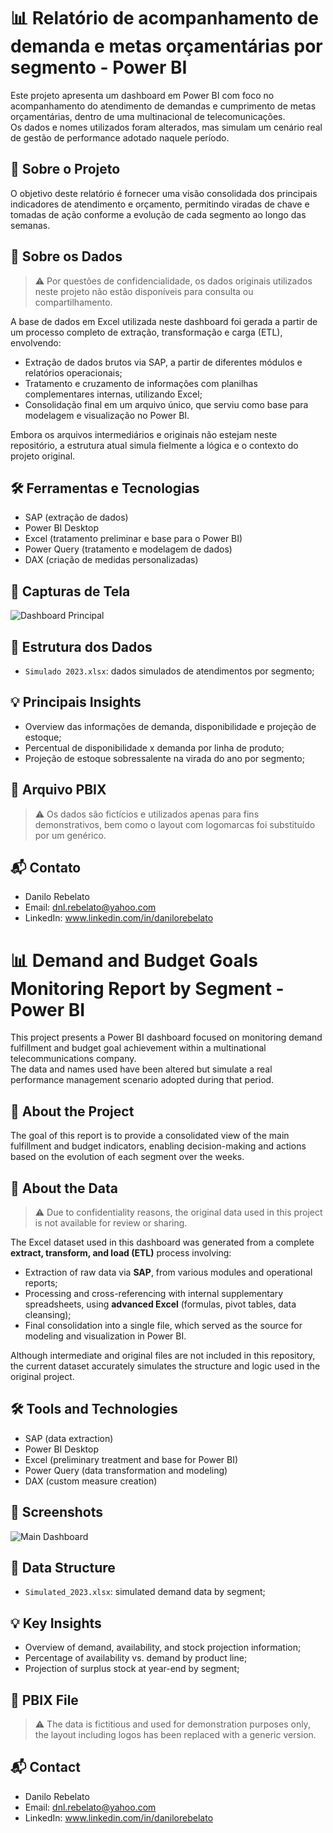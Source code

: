 # 📊 Relatório de acompanhamento de demanda e metas orçamentárias por segmento - Power BI

Este projeto apresenta um dashboard em Power BI com foco no acompanhamento do atendimento de demandas e cumprimento de metas orçamentárias, dentro de uma multinacional de telecomunicações.  
Os dados e nomes utilizados foram alterados, mas simulam um cenário real de gestão de performance adotado naquele período.

## 🧩 Sobre o Projeto

O objetivo deste relatório é fornecer uma visão consolidada dos principais indicadores de atendimento e orçamento, permitindo viradas de chave e tomadas de ação conforme a evolução de cada segmento ao longo das semanas.

## 🧩 Sobre os Dados

> ⚠️ Por questões de confidencialidade, os dados originais utilizados neste projeto não estão disponíveis para consulta ou compartilhamento.

A base de dados em Excel utilizada neste dashboard foi gerada a partir de um processo completo de extração, transformação e carga (ETL), envolvendo:

- Extração de dados brutos via SAP, a partir de diferentes módulos e relatórios operacionais;
- Tratamento e cruzamento de informações com planilhas complementares internas, utilizando Excel;
- Consolidação final em um arquivo único, que serviu como base para modelagem e visualização no Power BI.

Embora os arquivos intermediários e originais não estejam neste repositório, a estrutura atual simula fielmente a lógica e o contexto do projeto original.

## 🛠️ Ferramentas e Tecnologias

- SAP (extração de dados)  
- Power BI Desktop  
- Excel (tratamento preliminar e base para o Power BI)  
- Power Query (tratamento e modelagem de dados)  
- DAX (criação de medidas personalizadas)

## 📸 Capturas de Tela

![Dashboard Principal](imagens/dashboard_principal.png)

## 📁 Estrutura dos Dados

- `Simulado 2023.xlsx`: dados simulados de atendimentos por segmento;

## 💡 Principais Insights

- Overview das informações de demanda, disponibilidade e projeção de estoque;  
- Percentual de disponibilidade x demanda por linha de produto;  
- Projeção de estoque sobressalente na virada do ano por segmento;

## 📂 Arquivo PBIX

> ⚠️ Os dados são fictícios e utilizados apenas para fins demonstrativos, bem como o layout com logomarcas foi substituído por um genérico.


## 📬 Contato

- Danilo Rebelato 
- Email: dnl.rebelato@yahoo.com
- LinkedIn: www.linkedin.com/in/danilorebelato
 





# 📊 Demand and Budget Goals Monitoring Report by Segment - Power BI

This project presents a Power BI dashboard focused on monitoring demand fulfillment and budget goal achievement within a multinational telecommunications company.  
The data and names used have been altered but simulate a real performance management scenario adopted during that period.

## 🧩 About the Project

The goal of this report is to provide a consolidated view of the main fulfillment and budget indicators, enabling decision-making and actions based on the evolution of each segment over the weeks.

## 🧩 About the Data

> ⚠️ Due to confidentiality reasons, the original data used in this project is not available for review or sharing.

The Excel dataset used in this dashboard was generated from a complete **extract, transform, and load (ETL)** process involving:

- Extraction of raw data via **SAP**, from various modules and operational reports;
- Processing and cross-referencing with internal supplementary spreadsheets, using **advanced Excel** (formulas, pivot tables, data cleansing);
- Final consolidation into a single file, which served as the source for modeling and visualization in Power BI.

Although intermediate and original files are not included in this repository, the current dataset accurately simulates the structure and logic used in the original project.

## 🛠️ Tools and Technologies

- SAP (data extraction)  
- Power BI Desktop  
- Excel (preliminary treatment and base for Power BI)  
- Power Query (data transformation and modeling)  
- DAX (custom measure creation)

## 📸 Screenshots

![Main Dashboard](images/main_dashboard.png)

## 📁 Data Structure

- `Simulated_2023.xlsx`: simulated demand data by segment;

## 💡 Key Insights

- Overview of demand, availability, and stock projection information;  
- Percentage of availability vs. demand by product line;  
- Projection of surplus stock at year-end by segment;

## 📂 PBIX File

> ⚠️ The data is fictitious and used for demonstration purposes only, the layout including logos has been replaced with a generic version.

## 📬 Contact

- Danilo Rebelato 
- Email: dnl.rebelato@yahoo.com
- LinkedIn: www.linkedin.com/in/danilorebelato

